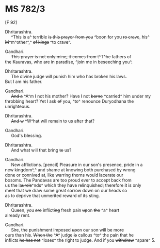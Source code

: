 # MS 782/3

[F 92]

Dhritarashtra. \
&nbsp;&nbsp;&nbsp;&nbsp;&nbsp;^This is a^ terrible ~~is this prayer from you~~ ^boon for you ~~ro crave~~, his^ ~~M~~^m^other^,^ ~~of kings~~ ^to crave^. 

Gandhari. \
&nbsp;&nbsp;&nbsp;&nbsp;&nbsp;~~This prayer is not only mine, it comes from t~~^T^he fathers of \
the Kauravas, who are in paradise, ^join me in beseeching you^. 

Dhritarashtra. \
&nbsp;&nbsp;&nbsp;&nbsp;&nbsp;The divine judge will punish him who has broken his laws. \
But I am his father.

Gandhari. \
&nbsp;&nbsp;&nbsp;&nbsp;&nbsp;~~And a~~ ^A^m I not his mother? Have I not ~~borne~~ ^carried^ him under my \
throbbing heart? Yet I ask ~~of~~ you, ^to^ renounce Duryodhana the \
unrighteous. 

Dhritarashtra. \
&nbsp;&nbsp;&nbsp;&nbsp;&nbsp;~~And w~~ ^W^hat will remain to us after that? 

Gandhari. \
&nbsp;&nbsp;&nbsp;&nbsp;&nbsp;God's blessing. 

Dhritarashtra. \
&nbsp;&nbsp;&nbsp;&nbsp;&nbsp;And what will that bring ~~to~~ us? 

Gandhari. \
&nbsp;&nbsp;&nbsp;&nbsp;&nbsp;New afflictions. [pencil] Pleasure in our son's presence, pride in a \
new kingdom^,^ and shame at knowing both purchased by wrong \
done or connived at, like warring thorns would lacerate our \
bosoms. The Pandavas are too proud ever to accept back from \
us the la~~urels~~^nds^ which they have relinquished; therefore it is only \
meet that we draw some great sorrow down on our heads so \
as to deprive that unmerited reward of its sting. 

Dhritarashtra. \
&nbsp;&nbsp;&nbsp;&nbsp;&nbsp;Queen, you ~~are~~ inflict~~ing~~ fresh pain ~~up~~on ~~the~~ ^a^ heart \
already rent.

Gandhari. \
&nbsp;&nbsp;&nbsp;&nbsp;&nbsp;Sire, the punishment imposed ~~up~~on our son will be more \
ours than his. ~~When the~~ ^A^ judge ~~is~~ callous ^to^ the pain that he \
inflicts ~~he has not~~ ^loses^ the right to judge. And if you ~~withdraw~~ ^spare^ 
5.
